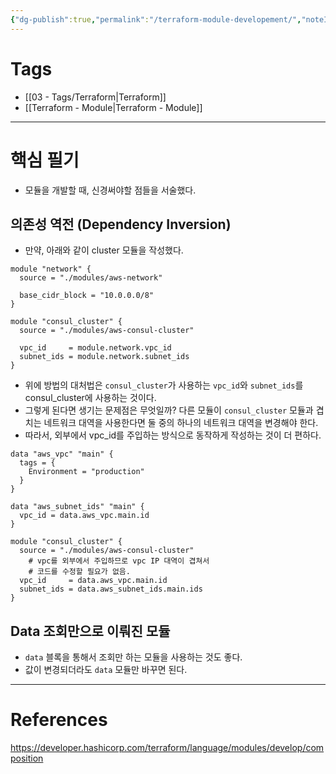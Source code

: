 ```yaml
---
{"dg-publish":true,"permalink":"/terraform-module-developement/","noteIcon":""}
---
```


# Tags
- [[03 - Tags/Terraform\|Terraform]]
- [[Terraform - Module\|Terraform - Module]]
---
# 핵심 필기
- 모듈을 개발할 때, 신경써야할 점들을 서술했다.
## 의존성 역전 (Dependency Inversion)
- 만약, 아래와 같이 cluster 모듈을 작성했다.
``` hcl
module "network" {
  source = "./modules/aws-network"

  base_cidr_block = "10.0.0.0/8"
}

module "consul_cluster" {
  source = "./modules/aws-consul-cluster"

  vpc_id     = module.network.vpc_id
  subnet_ids = module.network.subnet_ids
}
```
- 위에 방법의 대처법은 `consul_cluster`가 사용하는 `vpc_id`와 `subnet_ids`를 consul_cluster에 사용하는 것이다.
- 그렇게 된다면 생기는 문제점은 무엇일까? 다른 모듈이 `consul_cluster` 모듈과 겹치는 네트워크 대역을 사용한다면 둘 중의 하나의 네트워크 대역을 변경해야 한다.
- 따라서, 외부에서 vpc_id를 주입하는 방식으로 동작하게 작성하는 것이 더 편하다.
``` hcl
data "aws_vpc" "main" {
  tags = {
    Environment = "production"
  }
}

data "aws_subnet_ids" "main" {
  vpc_id = data.aws_vpc.main.id
}

module "consul_cluster" {
  source = "./modules/aws-consul-cluster"
	# vpc를 외부에서 주입하므로 vpc IP 대역이 겹쳐서
	# 코드를 수정할 필요가 없음.
  vpc_id     = data.aws_vpc.main.id
  subnet_ids = data.aws_subnet_ids.main.ids
}
```

## Data 조회만으로 이뤄진 모듈
- `data` 블록을 통해서 조회만 하는 모듈을 사용하는 것도 좋다.
- 값이 변경되더라도 `data` 모듈만 바꾸면 된다.

---
# References
https://developer.hashicorp.com/terraform/language/modules/develop/composition